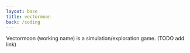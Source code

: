 ```yaml
---
layout: base
title: vectormoon
back: /coding
---
```

Vectormoon (working name) is a simulation/exploration game.
(TODO add link)
